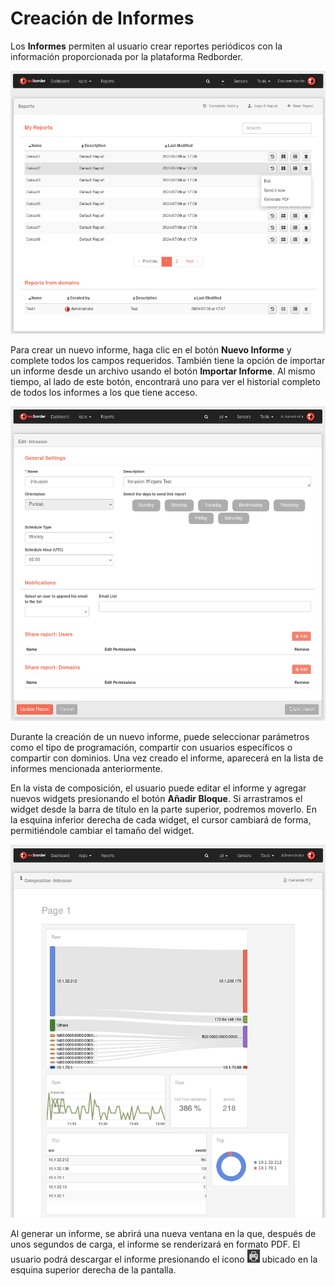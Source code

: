 # Creación de Informes

Los **Informes** permiten al usuario crear reportes periódicos con la información proporcionada por la plataforma Redborder.

![Informes](images/ch04_img009-en.png)

Para crear un nuevo informe, haga clic en el botón **Nuevo Informe** y complete todos los campos requeridos. También tiene la opción de importar un informe desde un archivo usando el botón **Importar Informe**. Al mismo tiempo, al lado de este botón, encontrará uno para ver el historial completo de todos los informes a los que tiene acceso.

![Editando un Informe](images/ch04_img049-en.png)

Durante la creación de un nuevo informe, puede seleccionar parámetros como el tipo de programación, compartir con usuarios específicos o compartir con dominios. Una vez creado el informe, aparecerá en la lista de informes mencionada anteriormente.

En la vista de composición, el usuario puede editar el informe y agregar nuevos widgets presionando el botón **Añadir Bloque**. Si arrastramos el widget desde la barra de título en la parte superior, podremos moverlo. En la esquina inferior derecha de cada widget, el cursor cambiará de forma, permitiéndole cambiar el tamaño del widget.

![Composición de un Informe](images/ch04_img052-en.png)

Al generar un informe, se abrirá una nueva ventana en la que, después de unos segundos de carga, el informe se renderizará en formato PDF. El usuario podrá descargar el informe presionando el icono ![Imprimir Informe](images/ch04_img055.png) ubicado en la esquina superior derecha de la pantalla.
